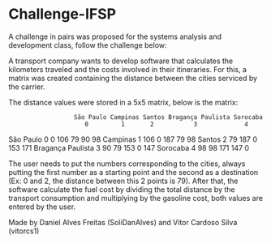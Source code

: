 # Challenge-IFSP

A challenge in pairs was proposed for the systems analysis and development class, follow the challenge below:

A transport company wants to develop software that calculates the kilometers traveled and the costs
involved in their itineraries. For this, a matrix was created containing the distance between the cities
serviced by the carrier.

The distance values were stored in a 5x5 matrix, below is the matrix:

                      São Paulo Campinas Santos Bragança Paulista Sorocaba
                         0         1       2           3             4
                         
São Paulo 0              0        106      79          90            98
Campinas 1              106        0       187         79            98
Santos 2                 79       187       0          153           171
Bragança Paulista 3      90        79      153          0            147
Sorocaba 4               98        98      171         147            0

The user needs to put the numbers corresponding to the cities, always putting the first number as a starting 
point and the second as a destination (Ex: 0 and 2, the distance between this 2 points is 79). After that, the 
software calculate the fuel cost by dividing the total distance by the transport consumption and multiplying by 
the gasoline cost, both values are entered by the user.

Made by Daniel Alves Freitas (SoliDanAlves) and Vitor Cardoso Silva (vitorcs1)
